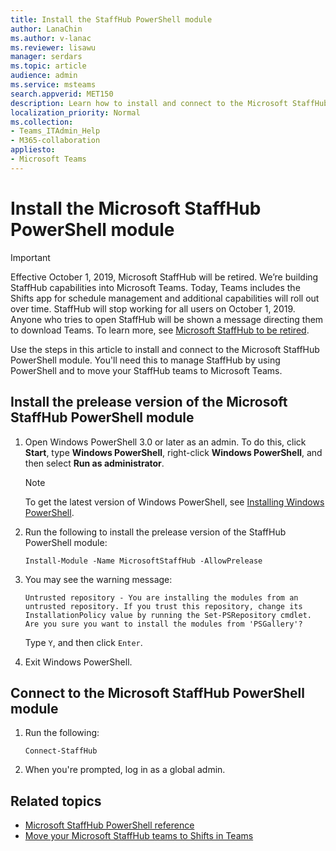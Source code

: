 ```yaml
---
title: Install the StaffHub PowerShell module
author: LanaChin
ms.author: v-lanac
ms.reviewer: lisawu
manager: serdars
ms.topic: article
audience: admin
ms.service: msteams
search.appverid: MET150
description: Learn how to install and connect to the Microsoft StaffHub PowerShell module.
localization_priority: Normal
ms.collection: 
- Teams_ITAdmin_Help
- M365-collaboration
appliesto: 
- Microsoft Teams
---
```


# Install the Microsoft StaffHub PowerShell module

> [!IMPORTANT]
> Effective October 1, 2019, Microsoft StaffHub will be retired. We’re building StaffHub capabilities into Microsoft Teams. Today, Teams includes the Shifts app for schedule management and additional capabilities will roll out over time. StaffHub will stop working for all users on October 1, 2019. Anyone who tries to open StaffHub will be shown a message directing them to download Teams. To learn more, see [Microsoft StaffHub to be retired](microsoft-staffhub-to-be-retired.md).  

Use the steps in this article to install and connect to the Microsoft StaffHub PowerShell module. You'll need this to manage StaffHub by using PowerShell and to move your StaffHub teams to Microsoft Teams.

## Install the prelease version of the Microsoft StaffHub PowerShell module

1. Open Windows PowerShell 3.0 or later as an admin. To do this, click **Start**, type **Windows PowerShell**, right-click **Windows PowerShell**, and then select **Run as administrator**.
    > [!NOTE]
    > To get the latest version of Windows PowerShell, see [Installing Windows PowerShell](https://docs.microsoft.com/powershell/scripting/install/installing-windows-powershell). 
2. Run the following to install the prelease version of the StaffHub PowerShell module:

    ```
    Install-Module -Name MicrosoftStaffHub -AllowPrelease
    ```
3. You may see the warning message:

    ```
    Untrusted repository - You are installing the modules from an untrusted repository. If you trust this repository, change its InstallationPolicy value by running the Set-PSRepository cmdlet. Are you sure you want to install the modules from 'PSGallery'?
    ```

    Type `Y`, and then click `Enter`.
 
4. Exit Windows PowerShell.

## Connect to the Microsoft StaffHub PowerShell module

1. Run the following:

    ```
    Connect-StaffHub
    ```

2. When you're prompted, log in as a global admin.

## Related topics

- [Microsoft StaffHub PowerShell reference](https://docs.microsoft.com/en-us/powershell/module/staffhub/?view=staffhub-ps)
- [Move your Microsoft StaffHub teams to Shifts in Teams](move-staffhub-teams-to-shifts-in-teams.md)
